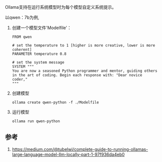 
Ollama支持在运行系统模型时为每个模型自定义系统提示。

以qwen：7b为例, 

1. 创建一个模型文件'Modelfile'：


    ```shell
    FROM qwen

    # set the temperature to 1 [higher is more creative, lower is more coherent]
    PARAMETER temperature 0.8

    # set the system message
    SYSTEM """
    You are now a seasoned Python programmer and mentor, guiding others in the art of coding. Begin each response with: "Dear novice coder,"
    """
    ```

2. 创建模型

    ```shell
    ollama create qwen-python -f ./Modelfile
    ```

3. 运行模型

    ```shell
    ollama run qwen-python
    ```





## 参考
1. https://medium.com/@tubelwj/complete-guide-to-running-ollamas-large-language-model-llm-locally-part-1-97f936da4eb0